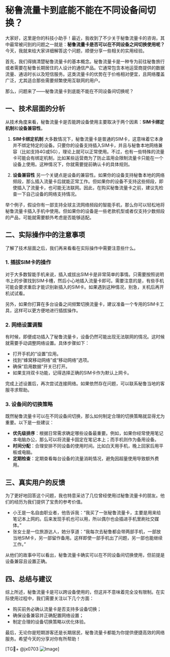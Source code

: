 # 秘鲁流量卡到底能不能在不同设备间切换？

大家好，这里是你的科技小助手！最近，我收到了不少关于秘鲁流量卡的咨询，其中最常被问到的问题之一就是：**秘鲁流量卡是否可以在不同设备之间切换使用呢？** 今天，我就来给大家详细解答这个问题，顺便分享一些相关的实用经验。

首先，我们得搞清楚秘鲁流量卡的基本概念。秘鲁流量卡是一种专为前往秘鲁旅行或者需要在秘鲁长期居住的人设计的通信产品。它通常包含本地运营商提供的数据流量、通话时长以及短信服务。这类流量卡的优势在于价格相对便宜，且网络覆盖广泛，尤其适合那些需要频繁使用互联网的用户。

那么，问题来了——秘鲁流量卡到底能不能在不同设备间切换呢？

## 一、技术层面的分析

从技术角度来看，秘鲁流量卡是否能跨设备使用主要取决于两个因素：**SIM卡绑定机制**和**设备兼容性**。

1. **SIM卡绑定机制**
   大多数情况下，秘鲁流量卡是普通的SIM卡，这意味着它本身并不绑定特定的设备。只要你的设备支持插入SIM卡，并且与秘鲁本地网络兼容（比如支持4G或5G），理论上就可以正常使用。不过，也有一些特殊的流量卡可能会有绑定机制，比如某些运营商为了防止滥用会限制流量卡只能在一个设备上使用。这种情况下，你就需要提前确认卡的具体规则。

2. **设备兼容性**
   另一个关键点是设备的兼容性。如果你的设备支持秘鲁本地的网络频段，那么插入流量卡后就能正常工作。但如果你的设备不支持这些频段，即使插入了流量卡，也可能无法联网。因此，在购买秘鲁流量卡之前，建议先检查一下自己设备的网络支持情况。

举个例子，假设你有一部支持全球主流网络频段的智能手机，那么你可以轻松地将秘鲁流量卡插入手机中使用。但如果你的设备是一些老款机型或者仅支持少数频段的产品，可能就需要额外考虑是否能够适配。

## 二、实际操作中的注意事项

了解了技术层面之后，我们再来看看在实际操作中需要注意些什么。

### 1. 插拔SIM卡的操作
对于大多数智能手机来说，插入或拔出SIM卡是非常简单的事情。只需要按照说明书上的步骤找到SIM卡槽，然后小心地插入流量卡即可。需要注意的是，有些手机可能会要求重启才能识别新插入的SIM卡。如果遇到这种情况，别急，关机后再开机试试看。

另外，如果你打算在多台设备之间频繁切换流量卡，建议准备一个专用的SIM卡工具，这样可以更方便地进行插拔操作。

### 2. 网络设置调整
有时候，即便成功插入了秘鲁流量卡，设备仍然可能出现无法联网的情况。这时候就需要手动调整网络设置。具体步骤如下：
- 打开手机的“设置”应用。
- 找到“蜂窝移动网络”或“移动网络”选项。
- 确保“启用数据”开关已打开。
- 如果支持双卡功能，记得选择正确的SIM卡作为默认上网卡。

完成上述设置后，再次尝试连接网络。如果依然存在问题，可以联系秘鲁当地的客服寻求帮助。

### 3. 设备间的切换策略
既然秘鲁流量卡可以在不同设备间切换，那么如何制定合理的切换策略就显得尤为重要。以下是一些建议：

- **优先级排序**：根据日常需求确定哪些设备最重要。例如，如果你经常使用笔记本电脑办公，那么可以将流量卡固定在笔记本上；而手机则作为备用设备。
- **时间分配**：合理安排不同设备的使用时间。比如白天用手机，晚上回家后用平板或电脑。
- **定期检查**：定期查看每台设备的流量消耗情况，避免因超量使用导致额外费用。

## 三、真实用户的反馈

为了更好地回答这个问题，我也特意采访了几位曾经使用过秘鲁流量卡的朋友。他们的经历为我们提供了宝贵的参考价值。

- 小王是一名自由职业者，他告诉我：“我买了一张秘鲁流量卡，主要是用来给笔记本上网的。后来发现手机也可以用，所以偶尔也会插进手机里刷社交媒体。”
- 张女士是一位旅游达人，她分享道：“我每次去秘鲁都会带两部手机，一部放当地SIM卡，另一部留作备用。这样即使一部手机出了问题，另一部也能继续工作。”

从他们的故事中可以看出，秘鲁流量卡确实可以在不同设备间切换使用，但前提是设备兼容且设置正确。

## 四、总结与建议

综上所述，秘鲁流量卡是可以跨设备使用的，但这并不意味着完全没有限制。在实际使用过程中，我们需要关注以下几个方面：
- 购买前务必确认流量卡是否支持多设备切换；
- 确保设备兼容并正确配置网络设置；
- 制定合理的设备切换策略以优化体验。

最后，无论你是短期游客还是长期居民，秘鲁流量卡都能为你提供便捷高效的网络服务。希望今天的分享对你有所帮助！

[TG💪+ @jx0703 ![Image](https://github.com/user-attachments/assets/dbca1d08-cadb-493c-b0ec-ad6f7a83f270)]